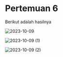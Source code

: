 # Pertemuan 6

Berikut adalah hasilnya


![2023-10-09](https://github.com/RizqiZamzamiJamil/Pemrograman-Mobile/assets/91874602/8167eed3-566a-47e4-9149-cdc8b99dbcd1)

![2023-10-09 (1)](https://github.com/RizqiZamzamiJamil/Pemrograman-Mobile/assets/91874602/bfb7639c-751c-4464-90ba-01ba4af1a861)

![2023-10-09 (2)](https://github.com/RizqiZamzamiJamil/Pemrograman-Mobile/assets/91874602/d2477ec3-ddd9-4209-b2d9-77aed76ead5b)


